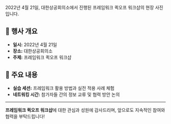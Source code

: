 
2022년 4월 21일, 대한상공회의소에서 진행된 프레임워크 퀵오프 워크샵의 현장 사진입니다. 

## 📅 행사 개요
- **일시:** 2022년 4월 21일
- **장소:** 대한상공회의소
- **주제:** 프레임워크 퀵오프 워크샵

## 🎉 주요 내용
- **실습 세션:** 프레임워크 활용 방법과 실전 적용 사례 체험
- **네트워킹 시간:** 참가자들 간의 정보 교류 및 협력 방안 논의


---

**프레임워크 퀵오프 워크샵**에 대한 관심과 성원에 감사드리며, 앞으로도 지속적인 참여와 협력을 부탁드립니다!
